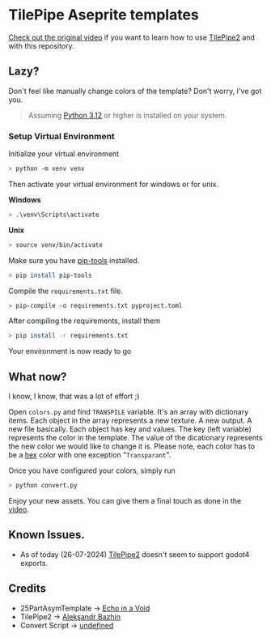 # TilePipe Aseprite templates

[Check out the original video](https://www.youtube.com/watch?v=6YWbSjnG4oI) if you want to learn how to use [TilePipe2](https://aleksandrbazhin.itch.io/tilepipe2) and with this repository.

## Lazy?
Don't feel like manually change colors of the template? Don't worry, I've got you.

> Assuming [Python 3.12](https://www.python.org/downloads/) or higher is installed on your system.

### Setup Virtual Environment
Initialize your virtual environment
```sh
> python -m venv venv
```
Then activate your virtual environment for windows or for unix.

**Windows**
```sh
> .\venv\Scripts\activate
```
**Unix**
```sh
> source venv/bin/activate
```

Make sure you have [pip-tools](https://pypi.org/project/pip-tools/) installed.
```sh
> pip install pip-tools
```

Compile the `requirements.txt` file.
```sh
> pip-compile -o requirements.txt pyproject.toml
```

After compiling the requirements, install them
```sh
> pip install -r requirements.txt
```

Your environment is now ready to go

## What now?
I know, I know, that was a lot of effort ;)

Open `colors.py` and find `TRANSPILE` variable. It's an array with dictionary items.
Each object in the array represents a new texture. A new output. A new file basically.
Each object has key and values. The key (left variable) represents the color in the template.
The value of the dicationary represents the new color we would like to change it is.
Please note, each color has to be a [hex](https://www.color-hex.com/) color with one exception "`Transparant`".

Once you have configured your colors, simply run
```sh
> python convert.py
```

Enjoy your new assets. You can give them a final touch as done in the [video](https://www.youtube.com/watch?v=6YWbSjnG4oI).

## Known Issues.
- As of today (26-07-2024) [TilePipe2](https://aleksandrbazhin.itch.io/tilepipe2) doesn't seem to support godot4 exports.

## Credits
- 25PartAsymTemplate -> [Echo in a Void](https://github.com/TheDoorworlds)
- TilePipe2 -> [Aleksandr Bazhin](https://github.com/aleksandrbazhin)
- Convert Script -> [undeƒined](https://github.com/0x78f1935)
